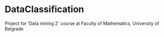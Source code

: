 # DataClassification
Project for 'Data mining 2' course at Faculty of Mathematics, University of Belgrade
